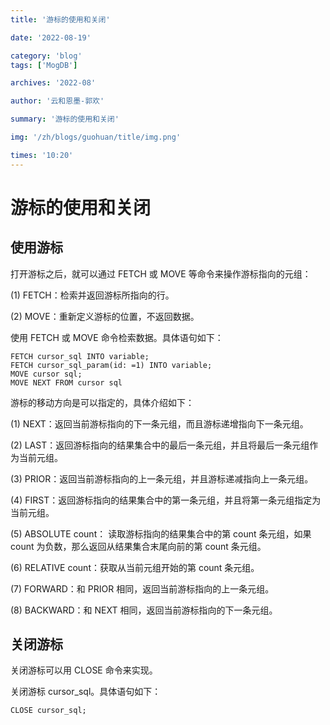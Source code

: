 ```yaml
---
title: '游标的使用和关闭'

date: '2022-08-19'

category: 'blog'
tags: ['MogDB']

archives: '2022-08'

author: '云和恩墨-郭欢'

summary: '游标的使用和关闭'

img: '/zh/blogs/guohuan/title/img.png'

times: '10:20'
---
```


# 游标的使用和关闭

## 使用游标

打开游标之后，就可以通过 FETCH 或 MOVE 等命令来操作游标指向的元组：

(1) FETCH：检索并返回游标所指向的行。

(2) MOVE：重新定义游标的位置，不返回数据。

使用 FETCH 或 MOVE 命令检索数据。具体语句如下：

```
FETCH cursor_sql INTO variable;
FETCH cursor_sql_param(id: =1) INTO variable;
MOVE cursor sql;
MOVE NEXT FROM cursor sql
```

游标的移动方向是可以指定的，具体介绍如下：

(1) NEXT：返回当前游标指向的下一条元组，而且游标递增指向下一条元组。

(2) LAST：返回游标指向的结果集合中的最后一条元组，并且将最后一条元组作为当前元组。

(3) PRIOR：返回当前游标指向的上一条元组，并且游标递减指向上一条元组。

(4) FIRST：返回游标指向的结果集合中的第一条元组，并且将第一条元组指定为当前元组。

(5) ABSOLUTE count： 读取游标指向的结果集合中的第 count 条元组，如果 count 为负数，那么返回从结果集合末尾向前的第 count 条元组。

(6) RELATIVE count：获取从当前元组开始的第 count 条元组。

(7) FORWARD：和 PRIOR 相同，返回当前游标指向的上一条元组。

(8) BACKWARD：和 NEXT 相同，返回当前游标指向的下一条元组。

## 关闭游标

关闭游标可以用 CLOSE 命令来实现。

关闭游标 cursor_sql。具体语句如下：

```
CLOSE cursor_sql;
```
